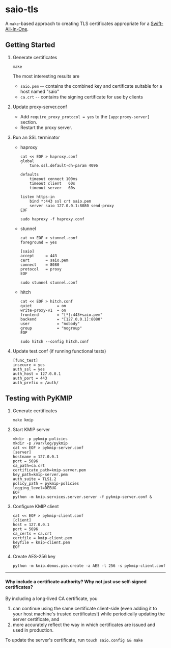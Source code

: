 saio-tls
========

A `make`-based approach to creating TLS certificates appropriate for a
[Swift-All-In-One](https://github.com/swiftstack/vagrant-swift-all-in-one).

Getting Started
---------------

1. Generate certificates

   ```
   make
   ```

   The most interesting results are
   * `saio.pem` -- contains the combined key and certificate
                   suitable for a host named "saio"
   * `ca.crt` -- contains the signing certificate for use by clients

1. Update proxy-server.conf

   * Add `require_proxy_protocol = yes` to the `[app:proxy-server]` section.
   * Restart the proxy server.

1. Run an SSL terminator

   * haproxy
     ```
     cat << EOF > haproxy.conf
     global
         tune.ssl.default-dh-param 4096

     defaults
         timeout connect 100ms
         timeout client   60s
         timeout server   60s

     listen https-in
         bind *:443 ssl crt saio.pem
         server saio 127.0.0.1:8080 send-proxy
     EOF

     sudo haproxy -f haproxy.conf
     ```

   * stunnel

     ```
     cat << EOF > stunnel.conf
     foreground = yes

     [saio]
     accept     = 443
     cert       = saio.pem
     connect    = 8080
     protocol   = proxy
     EOF

     sudo stunnel stunnel.conf
     ```

   * hitch

     ```
     cat << EOF > hitch.conf
     quiet           = on
     write-proxy-v1  = on
     frontend        = "[*]:443+saio.pem"
     backend         = "[127.0.0.1]:8080"
     user            = "nobody"
     group           = "nogroup"
     EOF

     sudo hitch --config hitch.conf
     ```

1. Update test.conf (if running functional tests)

   ```
   [func_test]
   insecure = yes
   auth_ssl = yes
   auth_host = 127.0.0.1
   auth_port = 443
   auth_prefix = /auth/
   ```

Testing with PyKMIP
-------------------

1. Generate certificates

   ```
   make kmip
   ```

1. Start KMIP server

   ```
   mkdir -p pykmip-policies
   mkdir -p /var/log/pykmip
   cat << EOF > pykmip-server.conf
   [server]
   hostname = 127.0.0.1
   port = 5696
   ca_path=ca.crt
   certificate_path=kmip-server.pem
   key_path=kmip-server.pem
   auth_suite = TLS1.2
   policy_path = pykmip-policies
   logging_level=DEBUG
   EOF
   python -m kmip.services.server.server -f pykmip-server.conf &
   ```

1. Configure KMIP client

   ```
   cat << EOF > pykmip-client.conf
   [client]
   host = 127.0.0.1
   port = 5696
   ca_certs = ca.crt
   certfile = kmip-client.pem
   keyfile = kmip-client.pem
   EOF
   ```

1. Create AES-256 key

   ```
   python -m kmip.demos.pie.create -a AES -l 256 -s pykmip-client.conf
   ```

---

#### Why include a certificate authority? Why not just use self-signed certificates?

By including a long-lived CA certificate, you

1. can continue using the same certificate client-side (even adding
   it to your host machine's trusted certificates!) while periodically
   updating the server certificate, and
2. more accurately reflect the way in which certificates are issued
   and used in production.

To update the server's certificate, run `touch saio.config && make`
